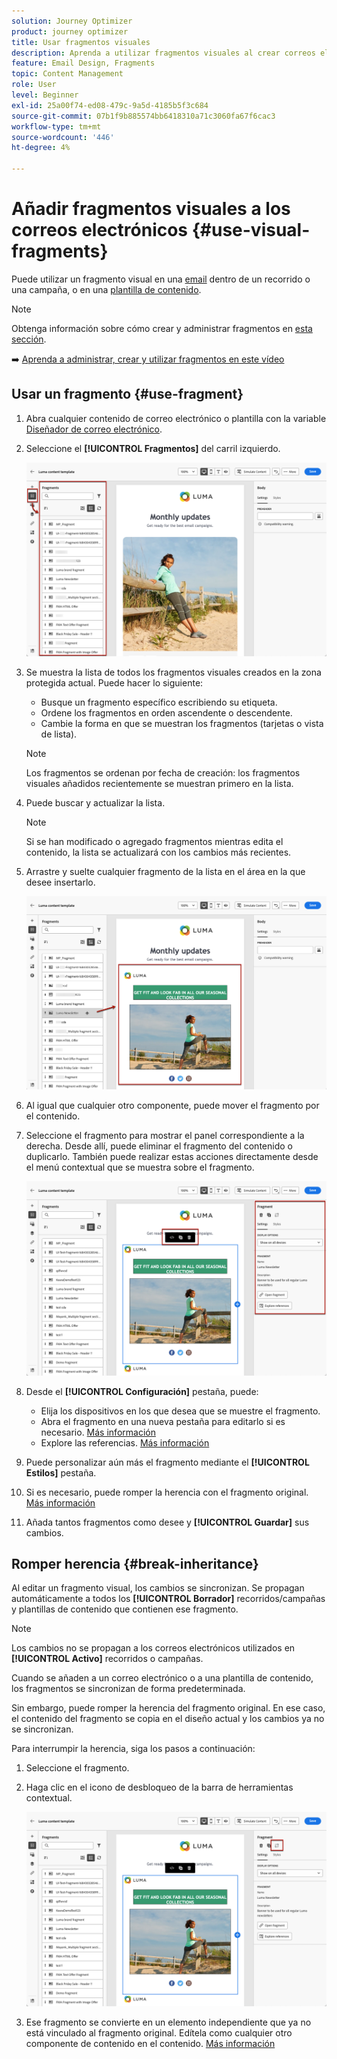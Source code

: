 ```yaml
---
solution: Journey Optimizer
product: journey optimizer
title: Usar fragmentos visuales
description: Aprenda a utilizar fragmentos visuales al crear correos electrónicos en campañas y recorridos de Journey Optimizer
feature: Email Design, Fragments
topic: Content Management
role: User
level: Beginner
exl-id: 25a00f74-ed08-479c-9a5d-4185b5f3c684
source-git-commit: 07b1f9b885574bb6418310a71c3060fa67f6cac3
workflow-type: tm+mt
source-wordcount: '446'
ht-degree: 4%

---
```


# Añadir fragmentos visuales a los correos electrónicos {#use-visual-fragments}

Puede utilizar un fragmento visual en una [email](get-started-email-design.md) dentro de un recorrido o una campaña, o en una [plantilla de contenido](../content-management/content-templates.md).

>[!NOTE]
>
>Obtenga información sobre cómo crear y administrar fragmentos en [esta sección](../content-management/fragments.md).

➡️ [Aprenda a administrar, crear y utilizar fragmentos en este vídeo](../content-management/fragments.md#video-fragments)

## Usar un fragmento {#use-fragment}

1. Abra cualquier contenido de correo electrónico o plantilla con la variable [Diseñador de correo electrónico](get-started-email-design.md).

1. Seleccione el **[!UICONTROL Fragmentos]** del carril izquierdo.

   ![](assets/fragments-in-designer.png)

1. Se muestra la lista de todos los fragmentos visuales creados en la zona protegida actual. Puede hacer lo siguiente:

   * Busque un fragmento específico escribiendo su etiqueta.
   * Ordene los fragmentos en orden ascendente o descendente.
   * Cambie la forma en que se muestran los fragmentos (tarjetas o vista de lista).

   >[!NOTE]
   >
   >Los fragmentos se ordenan por fecha de creación: los fragmentos visuales añadidos recientemente se muestran primero en la lista.

1. Puede buscar y actualizar la lista.

   >[!NOTE]
   >
   >Si se han modificado o agregado fragmentos mientras edita el contenido, la lista se actualizará con los cambios más recientes.

1. Arrastre y suelte cualquier fragmento de la lista en el área en la que desee insertarlo.

   ![](assets/fragment-insert.png)

1. Al igual que cualquier otro componente, puede mover el fragmento por el contenido.

1. Seleccione el fragmento para mostrar el panel correspondiente a la derecha. Desde allí, puede eliminar el fragmento del contenido o duplicarlo. También puede realizar estas acciones directamente desde el menú contextual que se muestra sobre el fragmento.

   ![](assets/fragment-right-pane.png)

1. Desde el **[!UICONTROL Configuración]** pestaña, puede:

   * Elija los dispositivos en los que desea que se muestre el fragmento.
   * Abra el fragmento en una nueva pestaña para editarlo si es necesario. [Más información](../content-management/fragments.md#edit-fragments)
   * Explore las referencias. [Más información](../content-management/fragments.md#explore-references)

1. Puede personalizar aún más el fragmento mediante el **[!UICONTROL Estilos]** pestaña.

1. Si es necesario, puede romper la herencia con el fragmento original. [Más información](#break-inheritance)

1. Añada tantos fragmentos como desee y **[!UICONTROL Guardar]** sus cambios.

## Romper herencia {#break-inheritance}

Al editar un fragmento visual, los cambios se sincronizan. Se propagan automáticamente a todos los **[!UICONTROL Borrador]** recorridos/campañas y plantillas de contenido que contienen ese fragmento.

>[!NOTE]
>
>Los cambios no se propagan a los correos electrónicos utilizados en **[!UICONTROL Activo]** recorridos o campañas.

Cuando se añaden a un correo electrónico o a una plantilla de contenido, los fragmentos se sincronizan de forma predeterminada.

Sin embargo, puede romper la herencia del fragmento original. En ese caso, el contenido del fragmento se copia en el diseño actual y los cambios ya no se sincronizan.

Para interrumpir la herencia, siga los pasos a continuación:

1. Seleccione el fragmento.

1. Haga clic en el icono de desbloqueo de la barra de herramientas contextual.

   ![](assets/fragment-break-inheritance.png)

1. Ese fragmento se convierte en un elemento independiente que ya no está vinculado al fragmento original. Edítela como cualquier otro componente de contenido en el contenido. [Más información](content-components.md)
